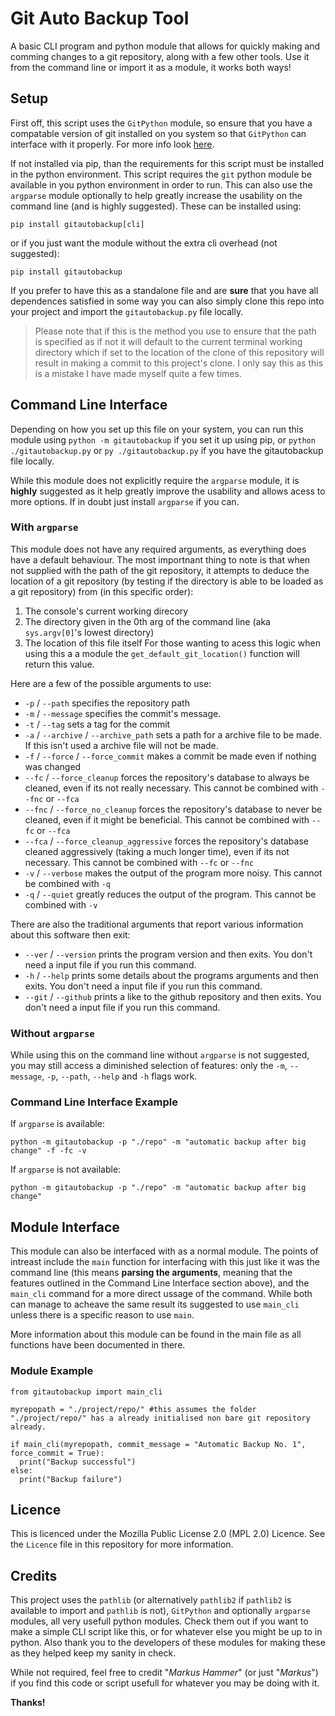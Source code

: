 # Git Auto Backup Tool

A basic CLI program and python module that allows for quickly making and comming changes to a git repository, along with a few other tools. Use it from the command line or import it as a module, it works both ways!

## Setup

First off, this script uses the ``GitPython`` module, so ensure that you have a compatable version of git installed on you system so that ``GitPython`` can interface with it properly. For more info look [here](https://github.com/gitpython-developers/GitPython).

If not installed via pip, than the requirements for this script must be installed in the python environment. This script requires the ``git`` python module be available in you python environment in order to run. This can also use the ``argparse`` module optionally to help greatly increase the usability on the command line (and is highly suggested). These can be installed using:

``pip install gitautobackup[cli]``

or if you just want the module without the extra cli overhead (not suggested):

``pip install gitautobackup``

If you prefer to have this as a standalone file and are **sure** that you have all dependences satisfied in some way you can also simply clone this repo into your project and import the ``gitautobackup.py`` file locally.

> Please note that if this is the method you use to ensure that the path is specified as if not it will default to the current terminal working directory which if set to the location of the clone of this repository will result in making a commit to this project's clone. I only say this as this is a mistake I have made myself quite a few times.

## Command Line Interface

Depending on how you set up this file on your system, you can run this module using ``python -m gitautobackup`` if you set it up using pip, or ``python ./gitautobackup.py`` or ``py ./gitautobackup.py`` if you have the gitautobackup file locally.

While this module does not explicitly require the ``argparse`` module, it is **highly** suggested as it help greatly improve the usability and allows acess to more options. If in doubt just install ``argparse`` if you can.

### With ``argparse``

This module does not have any required arguments, as everything does have a default behaviour. The most importnant thing to note is that when not supplied with the path of the git repository, it attempts to deduce the location of a git repository (by testing if the directory is able to be loaded as a git repository) from (in this specific order):

1. The console's current working direcory
2. The directory given in the 0th arg of the command line (aka ``sys.argv[0]``'s lowest directory)
3. The location of this file itself
   For those wanting to acess this logic when using this a  a module the ``get_default_git_location()`` function will return this value.

Here are a few of the possible arguments to use:

- ``-p`` / ``--path`` specifies the repository path
- ``-m`` / ``--message`` specifies the commit's message.
- ``-t`` / ``--tag`` sets a tag for the commit
- ``-a`` / ``--archive`` / ``--archive_path`` sets a path for a archive file to be made. If this isn't used a archive file will not be made.
- ``-f`` / ``--force`` / ``--force_commit`` makes a commit be made even if nothing was changed
- ``--fc`` / ``--force_cleanup`` forces the repository's database to always be cleaned, even if its not really necessary. This cannot be combined with ``--fnc`` or ``--fca``
- ``--fnc`` / ``--force_no_cleanup`` forces the repository's database to never be cleaned, even if it might be beneficial. This cannot be combined with ``--fc`` or ``--fca``
- ``--fca`` / ``--force_cleanup_aggressive`` forces the repository's database cleaned aggressively (taking a much longer time), even if its not necessary. This cannot be combined with ``--fc`` or ``--fnc``
- ``-v`` / ``--verbose`` makes the output of the program more noisy. This cannot be combined with ``-q``
- ``-q`` / ``--quiet`` greatly reduces the output of the program. This cannot be combined with ``-v``

There are also the traditional arguments that report various information about this software then exit:

- ``--ver`` / ``--version`` prints the program version and then exits. You don't need a input file if you run this command.
- ``-h`` / ``--help`` prints some details about the programs arguments and then exits. You don't need a input file if you run this command.
- ``--git`` / ``--github`` prints a like to the github repository and then exits. You don't need a input file if you run this command.

### Without ``argparse``

While using this on the command line without ``argparse`` is not suggested, you may still access a diminished selection of features: only the ``-m``, ``--message``, ``-p``, ``--path``, ``--help`` and ``-h`` flags work.

### Command Line Interface Example

If ``argparse`` is available:

```bash:
python -m gitautobackup -p "./repo" -m "automatic backup after big change" -f -fc -v
```

If ``argparse`` is not available:

```bash:
python -m gitautobackup -p "./repo" -m "automatic backup after big change"
```

## Module Interface

This module can also be interfaced with as a normal module. The points of intreast include the ``main`` function for interfacing with this just like it was the command line (this means **parsing the arguments**, meaning that the features outlined in the Command Line Interface section above), and the ``main_cli`` command for a more direct ussage of the command.
While both can manage to acheave the same result its suggested to use ``main_cli`` unless there is a specific reason to use ``main``.

More information about this module can be found in the main file as all functions have been documented in there.

### Module Example

```python:
from gitautobackup import main_cli

myrepopath = "./project/repo/" #this assumes the folder "./project/repo/" has a already initialised non bare git repository already.

if main_cli(myrepopath, commit_message = "Automatic Backup No. 1", force_commit = True):
  print("Backup successful")
else:
  print("Backup failure")
```

## Licence

This is licenced under the Mozilla Public License 2.0 (MPL 2.0) Licence. See the ``Licence`` file in this repository for more information.

## Credits

This project uses the ``pathlib`` (or alternatively ``pathlib2`` if ``pathlib2`` is available to import and ``pathlib`` is not), ``GitPython`` and optionally ``argparse`` modules, all very usefull python modules. Check them out if you want to make a simple CLI script like this, or for whatever else you might be up to in python. Also thank you to the developers of these modules for making these as they helped keep my sanity in check.

While not required, feel free to credit "*Markus Hammer*" (or just "*Markus*") if you find this code or script usefull for whatever you may be doing with it.

**Thanks!**
